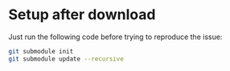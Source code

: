 # Setup after download

Just run the following code before trying to reproduce the issue:

```bash
git submodule init
git submodule update --recursive
```
